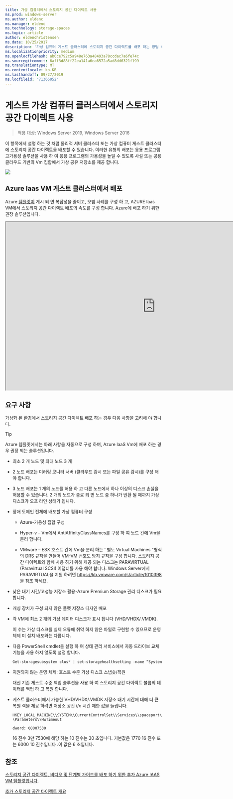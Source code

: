 ```yaml
---
title: 가상 컴퓨터에서 스토리지 공간 다이렉트 사용
ms.prod: windows-server
ms.author: eldenc
ms.manager: eldenc
ms.technology: storage-spaces
ms.topic: article
author: eldenchristensen
ms.date: 10/25/2017
description: '가상 컴퓨터 게스트 클러스터에 스토리지 공간 다이렉트를 배포 하는 방법 (예: Microsoft Azure)'
ms.localizationpriority: medium
ms.openlocfilehash: ab0ce792c5a948e763a48493a78ccdac7a6fe74c
ms.sourcegitcommit: 6aff3d88ff22ea141a6ea6572a5ad8dd6321f199
ms.translationtype: MT
ms.contentlocale: ko-KR
ms.lasthandoff: 09/27/2019
ms.locfileid: "71366052"
---
```

# <a name="using-storage-spaces-direct-in-guest-virtual-machine-clusters"></a>게스트 가상 컴퓨터 클러스터에서 스토리지 공간 다이렉트 사용

> 적용 대상: Windows Server 2019, Windows Server 2016

이 항목에서 설명 하는 것 처럼 물리적 서버 클러스터 또는 가상 컴퓨터 게스트 클러스터에 스토리지 공간 다이렉트을 배포할 수 있습니다. 이러한 유형의 배포는 응용 프로그램 고가용성 솔루션을 사용 하 여 응용 프로그램의 가용성을 높일 수 있도록 사설 또는 공용 클라우드 기반의 Vm 집합에서 가상 공유 저장소를 제공 합니다.

![](media/storage-spaces-direct-in-vm/storage-spaces-direct-in-vm.png)

## <a name="deploying-in-azure-iaas-vm-guest-clusters"></a>Azure Iaas VM 게스트 클러스터에서 배포

Azure [템플릿이](https://github.com/robotechredmond/301-storage-spaces-direct-md) 게시 되 면 복잡성을 줄이고, 모범 사례를 구성 하 고, AZURE Iaas VM에서 스토리지 공간 다이렉트 배포의 속도를 구성 합니다. Azure에 배포 하기 위한 권장 솔루션입니다.

<iframe src="https://channel9.msdn.com/Series/Microsoft-Hybrid-Cloud-Best-Practices-for-IT-Pros/Step-by-Step-Deploy-Windows-Server-2016-Storage-Spaces-Direct-S2D-Cluster-in-Microsoft-Azure/player" width="960" height="540" allowfullscreen></iframe>

## <a name="requirements"></a>요구 사항

가상화 된 환경에서 스토리지 공간 다이렉트 배포 하는 경우 다음 사항을 고려해 야 합니다.

> [!TIP]
> Azure 템플릿에서는 아래 사항을 자동으로 구성 하며, Azure IaaS Vm에 배포 하는 경우 권장 되는 솔루션입니다.

-   최소 2 개 노드 및 최대 노드 3 개

-   2 노드 배포는 미러링 모니터 서버 (클라우드 감시 또는 파일 공유 감시)를 구성 해야 합니다.

-   3 노드 배포는 1 개의 노드를 허용 하 고 다른 노드에서 하나 이상의 디스크 손실을 허용할 수 있습니다.  2 개의 노드가 종료 되 면 노드 중 하나가 반환 될 때까지 가상 디스크가 오프 라인 상태가 됩니다.  

-   장애 도메인 전체에 배포할 가상 컴퓨터 구성

    -   Azure-가용성 집합 구성

    -   Hyper-v – Vm에서 AntiAffinityClassNames를 구성 하 여 노드 간에 Vm을 분리 합니다.

    -   VMware – ESX 호스트 간에 Vm을 분리 하는 ' 별도 Virtual Machines "형식의 DRS 규칙을 만들어 VM-VM 선호도 방지 규칙을 구성 합니다. 스토리지 공간 다이렉트와 함께 사용 하기 위해 제공 되는 디스크는 PARAVIRTUAL (Paravirtual SCSI) 어댑터를 사용 해야 합니다. Windows Server에서 PARAVIRTUAL을 지원 하려면 https://kb.vmware.com/s/article/1010398 을 참조 하세요.

-   낮은 대기 시간/고성능 저장소 활용-Azure Premium Storage 관리 디스크가 필요 합니다.

-   캐싱 장치가 구성 되지 않은 플랫 저장소 디자인 배포

-   각 VM에 최소 2 개의 가상 데이터 디스크가 표시 됩니다 (VHD/VHDX/.VMDK).

    이 수는 가상 디스크를 실제 오류에 취약 하지 않은 파일로 구현할 수 있으므로 운영 체제 미 설치 배포와는 다릅니다.

-   다음 PowerShell cmdlet을 실행 하 여 상태 관리 서비스에서 자동 드라이브 교체 기능을 사용 하지 않도록 설정 합니다.

    ```powershell
    Get-storagesubsystem clus* | set-storagehealthsetting -name “System.Storage.PhysicalDisk.AutoReplace.Enabled” -value “False”
    ```

-   지원되지 않는 운영 체제: 호스트 수준 가상 디스크 스냅숏/복원

    대신 기존 게스트 수준 백업 솔루션을 사용 하 여 스토리지 공간 다이렉트 볼륨의 데이터를 백업 하 고 복원 합니다.

-   게스트 클러스터에서 가능한 VHD/VHDX/.VMDK 저장소 대기 시간에 대해 더 큰 복원 력을 제공 하려면 저장소 공간 i/o 시간 제한 값을 늘립니다.

    `HKEY_LOCAL_MACHINE\\SYSTEM\\CurrentControlSet\\Services\\spaceport\\Parameters\\HwTimeout`

    `dword: 00007530`

    16 진수 3만 7530에 해당 하는 10 진수는 30 초입니다. 기본값은 1770 16 진수 또는 6000 10 진수입니다 .이 값은 6 초입니다.

## <a name="see-also"></a>참조

[스토리지 공간 다이렉트, 비디오 및 단계별 가이드를 배포 하기 위한 추가 Azure IAAS VM 템플릿입니다](https://techcommunity.microsoft.com/t5/Failover-Clustering/Deploying-IaaS-VM-Guest-Clusters-in-Microsoft-Azure/ba-p/372126).

[추가 스토리지 공간 다이렉트 개요](https://docs.microsoft.com/windows-server/storage/storage-spaces/storage-spaces-direct-overview)
